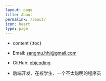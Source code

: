 ```yaml
---
layout: page
title: About
permalink: /about/
icon: heart
type: page
---
```


* content
{:toc}





- Email: sangmu.hhj@gmail.com
- GitHub: [objcoding]( https://github.com/sang_Mu/)


- 后端开发、在校学生、一个不太聪明的程序员


